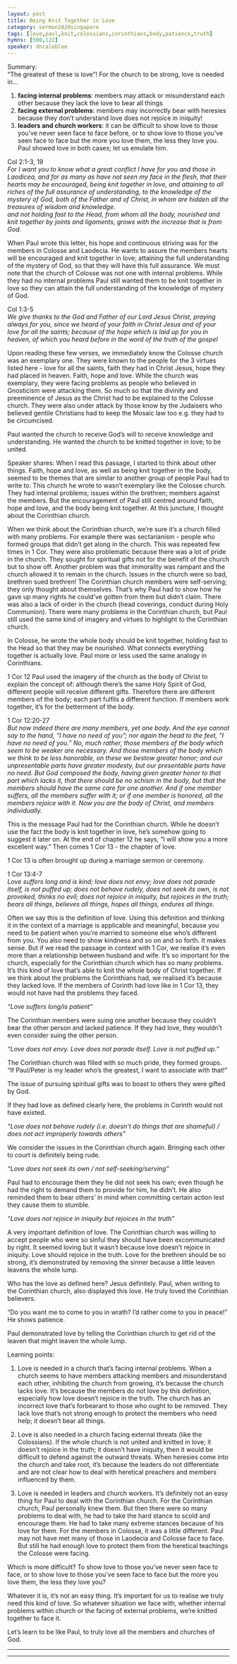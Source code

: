 ```yaml
---
layout: post
title: Being Knit Together in Love
category: sermon2020singapore
tags: [love,paul,knit,colossians,corinthians,body,patience,truth]
hymns: [500,122]
speaker: dncaleblee
---
```

Summary:  
“The greatest of these is love”! For the church to be strong, love is needed in…  
1. **facing internal problems**: members may attack or misunderstand each other because they lack the love to bear all things  
2. **facing external problems**: members may incorrectly bear with heresies because they don’t understand love does not rejoice in iniquity!  
3. **leaders and church workers**: it can be difficult to show love to those you’ve never seen face to face before, or to show love to those you’ve seen face to face but the more you love them, the less they love you. Paul showed love in both cases; let us emulate him.

Col 2:1-3, 19  
*For I want you to know what a great conflict I have for you and those in Laodicea, and for as many as have not seen my face in the flesh, that their hearts may be encouraged, being knit together in love, and attaining to all riches of the full assurance of understanding, to the knowledge of the mystery of God, both of the Father and of Christ, in whom are hidden all the treasures of wisdom and knowledge.*  
*and not holding fast to the Head, from whom all the body, nourished and knit together by joints and ligaments, grows with the increase that is from God.*

When Paul wrote this letter, his hope and continuous striving was for the members in Colosse and Laodecia. He wants to assure the members hearts will be encouraged and knit together in love; attaining the full understanding of the mystery of God, so that they will have this full assurance. We must note that the church of Colosse was not one with internal problems. While they had no internal problems Paul still wanted them to be knit together in love so they can attain the full understanding of the knowledge of mystery of God. 

Col 1:3-5  
*We give thanks to the God and Father of our Lord Jesus Christ, praying always for you, since we heard of your faith in Christ Jesus and of your love for all the saints; because of the hope which is laid up for you in heaven, of which you heard before in the word of the truth of the gospel*

Upon reading these few verses, we immediately know the Colosse church was an exemplary one. They were known to the people for the 3 virtues listed here - love for all the saints, faith they had in Christ Jesus, hope they had placed in heaven. Faith, hope and love. While the church was exemplary, they were facing problems as people who believed in Gnosticism were attacking them. So much so that the divinity and preeminence of Jesus as the Christ had to be explained to the Colosse church. They were also under attack by those know by the Judaisers who believed gentile Christians had to keep the Mosaic law too e.g. they had to be circumcised. 

Paul wanted the church to receive God’s will to receive knowledge and understanding. He wanted the church to be knitted together in love; to be united. 

Speaker shares: When I read this passage, I started to think about other things. Faith, hope and love, as well as being knit together in the body, seemed to be themes that are similar to another group of people Paul had to write to. This church he wrote to wasn’t exemplary like the Colosse church. They had internal problems; issues within the brethren; members against the members. But the encouragement of Paul still centred around faith, hope and love, and the body being knit together. At this juncture, I thought about the Corinthian church. 

When we think about the Corinthian church, we’re sure it’s a church filled with many problems. For example there was sectarianism - people who formed groups that didn’t get along in the church. This was  repeated few times in 1 Cor. They were also problematic because there was a lot of pride in the church. They sought for spiritual gifts not for the benefit of the church but to show off. Another problem was that immorality was rampant and the church allowed it to remain in the church. Issues in the church were so bad, brethren sued brethren! The Corinthian church members were self-serving; they only thought about themselves. That’s why Paul had to show how he gave up many rights he could’ve gotten from them but didn’t claim. There was also a lack of order in the church (head coverings, conduct during Holy Communion). There were many problems in the Corinthian church, but Paul still used the same kind of imagery and virtues to highlight to the Corinthian church. 

In Colosse, he wrote the whole body should be knit together, holding fast to the Head so that they may be nourished. What connects everything together is actually love. Paul more or less used the same analogy in Corinthians. 

1 Cor 12
Paul used the imagery of the church as the body of Christ to explain the concept of: although there’s the same Holy Spirit of God, different people will receive different gifts. Therefore there are different members of the body; each part fulfils a different function. If members work together, it’s for the betterment of the body. 

1 Cor 12:20-27  
*But now indeed there are many members, yet one body. And the eye cannot say to the hand, “I have no need of you”; nor again the head to the feet, “I have no need of you.” No, much rather, those members of the body which seem to be weaker are necessary. And those members of the body which we think to be less honorable, on these we bestow greater honor; and our unpresentable parts have greater modesty, but our presentable parts have no need. But God composed the body, having given greater honor to that part which lacks it, that there should be no schism in the body, but that the members should have the same care for one another. And if one member suffers, all the members suffer with it; or if one member is honored, all the members rejoice with it.
Now you are the body of Christ, and members individually.*

This is the message Paul had for the Corinthian church. While he doesn’t use the fact the body is knit together in love, he’s somehow going to suggest it later on. At the end of chapter 12 he says, “I will show you a more excellent way.” Then comes 1 Cor 13 - the chapter of love. 

1 Cor 13 is often brought up during a marriage sermon or ceremony. 

1 Cor 13:4-7  
*Love suffers long and is kind; love does not envy; love does not parade itself, is not puffed up; does not behave rudely, does not seek its own, is not provoked, thinks no evil; does not rejoice in iniquity, but rejoices in the truth; bears all things, believes all things, hopes all things, endures all things.*

Often we say this is the definition of love. Using this definition and thinking it in the context of a marriage is applicable and meaningful, because you need to be patient when you’re married to someone else who’s different from you. You also need to show kindness and so on and so forth. It makes sense. But if we read the passage in context with 1 Cor, we realise it’s even more than a relationship between husband and wife. It’s so important for the church, especially for the Corinthian church which has so many problems. It’s this kind of love that’s able to knit the whole body of Christ together. If we think about the problems the Corinthians had, we realised it’s because they lacked love. If the members of Corinth had love like in 1 Cor 13, they would not have had the problems they faced. 

*“Love suffers long/is patient”*

The Corinthian members were suing one another because they couldn’t bear the other person and lacked patience. If they had love, they wouldn’t even consider suing the other person. 

*“Love does not envy. Love does not parade itself. Love is not puffed up.”*

The Corinthian church was filled with so much pride, they formed groups. “If Paul/Peter is my leader who’s the greatest, I want to associate with that!” 

The issue of pursuing spiritual gifts was to boast to others they were gifted by God. 

If they had love as defined clearly here, the problems in Corinth would not have existed.

*“Love does not behave rudely (i.e. doesn’t do things that are shameful) / does not act improperly towards others”*

We consider the issues in the Corinthian church again. Bringing each other to court is definitely being rude. 

*“Love does not seek its own / not self-seeking/serving”*

Paul had to encourage them they he did not seek his own; even though he had the right to demand them to provide for him, he didn’t. He also reminded them to bear others’ in mind when committing certain action lest they cause them to stumble.

*“Love does not rejoice in iniquity but rejoices in the truth”*

A very important definition of love. The Corinthian church was willing to accept people who were so sinful they should have been excommunicated by right. It seemed loving but it wasn’t because love doesn’t rejoice in iniquity. Love should rejoice in the truth. Love for the brethren should be so strong, it’s demonstrated by removing the sinner because a little leaven leavens the whole lump.

Who has the love as defined here? Jesus definitely. Paul, when writing to the Corinthian church, also displayed this love. He truly loved the Corinthian believers. 

“Do you want me to come to you in wrath? I’d rather come to you in peace!” He shows patience. 

Paul demonstrated love by telling the Corinthian church to get rid of the leaven that might leaven the whole lump. 

Learning points:  
1. Love is needed in a church that’s facing internal problems. When a church seems to have members attacking members and misunderstand each other, inhibiting the church from growing, it’s because the church lacks love. It’s because the members do not love by this definition, especially how love doesn’t rejoice in the truth. The church has an incorrect love that’s forbearant to those who ought to be removed. They lack love that’s not strong enough to protect the members who need help; it doesn’t bear all things. 

2. Love is also needed in a church facing external threats (like the Colossians). If the whole church is not united and knitted in love; it doesn’t rejoice in the truth; it doesn’t have iniquity, then it would be difficult to defend against the outward threats. When heresies come into the church and take root, it’s because the leaders do not differentiate and are not clear how to deal with heretical preachers and members influenced by them. 

3. Love is needed in leaders and church workers. It’s definitely not an easy thing for Paul to deal with the Corinthian church. For the Corinthian church, Paul personally knew them. But then there were so many problems to deal with, he had to take the hard stance to scold and encourage them. He had to take many extreme stances because of his love for them. For the members in Colosse, it was a little different. Paul may not have met many of those in Laodecia and Colosse face to face. But still he had enough love to protect them from the heretical teachings the Colosse were facing.

Which is more difficult? To show love to those you’ve never seen face to face, or to show love to those you’ve seen face to face but the more you love them, the less they love you?

Whatever it is, it’s not an easy thing. It’s important for us to realise we truly need this kind of love. So whatever situation we face with, whether internal problems within church or the facing of external problems, we’re knitted together to face it. 

Let’s learn to be like Paul, to truly love all the members and churches of God. 

----
****
